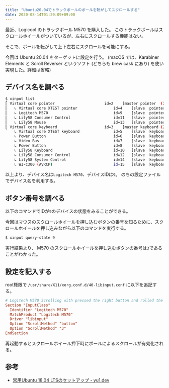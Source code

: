 ```yaml
---
title: "Ubuntu20.04でトラックボールのボールを転がしてスクロールする"
date: 2020-08-14T01:20:09+09:00
---
```


最近、Logicool のトラックボール M570 を購入した。
このトラックボールはスクロールホイールがついているが、左右にスクロールする機能はない。

そこで、ボールを転がして上下左右にスクロールを可能にする。

今回は Ubuntu 20.04 をターゲットに設定を行う。
(macOS では、Karabiner Elements と Scroll Reverser というソフト (どちらも brew cask にあり) を使い実現した。詳細は省略)

## デバイス名を調べる

```sh
$ xinput list
⎡ Virtual core pointer                    	id=2	[master pointer  (3)]
⎜   ↳ Virtual core XTEST pointer              	id=4	[slave  pointer  (2)]
⎜   ↳ Logitech M570                           	id=9	[slave  pointer  (2)]
⎜   ↳ Lily58 Consumer Control                 	id=11	[slave  pointer  (2)]
⎜   ↳ Lily58 Mouse                            	id=13	[slave  pointer  (2)]
⎣ Virtual core keyboard                   	id=3	[master keyboard (2)]
    ↳ Virtual core XTEST keyboard             	id=5	[slave  keyboard (3)]
    ↳ Power Button                            	id=6	[slave  keyboard (3)]
    ↳ Video Bus                               	id=7	[slave  keyboard (3)]
    ↳ Power Button                            	id=8	[slave  keyboard (3)]
    ↳ Lily58 Keyboard                         	id=10	[slave  keyboard (3)]
    ↳ Lily58 Consumer Control                 	id=12	[slave  keyboard (3)]
    ↳ Lily58 System Control                   	id=14	[slave  keyboard (3)]
    ↳ WI-C300 (AVRCP)                         	id=15	[slave  keyboard (3)]
```

以上より、デバイス名は`Logitech M570`、デバイスIDは`9`。
のちの設定ファイルでデバイス名を利用する。

## ボタン番号を調べる

以下のコマンドでIDが`9`のデバイスの状態をみることができる。

今回はマウスのスクロールホイールを押し込むボタンの番号を知るために、スクロールホイールを押し込みながら以下のコマンドを実行する。

```sh
$ xinput query-state 9
```

実行結果より、 M570 のスクロールホイールを押し込むボタンの番号は`3`であることがわかった。

## 設定を記入する

root権限で `/usr/share/X11/xorg.conf.d/40-libinput.conf` に以下を追記する。

```/usr/share/X11/xorg.conf.d/40-libinput.conf
# Logitech M570 Scrolling with pressed the right button and rolled the ball
Section "InputClass"
  Identifier "Logitech M570"
  MatchProduct "Logitech M570"
  Driver "libinput"
  Option "ScrollMethod" "button"
  Option "ScrollMethod" "3"
EndSection
```

再起動するとスクロールホイール押下時にボールによるスクロールが有効化される。

## 参考

- [常用Ubuntu 18.04 LTSのセットアップ - yu1.dev](https://yu1.dev/posts/%E5%B8%B8%E7%94%A8ubuntu-18.04-lts%E3%81%AE%E3%82%BB%E3%83%83%E3%83%88%E3%82%A2%E3%83%83%E3%83%97/)
